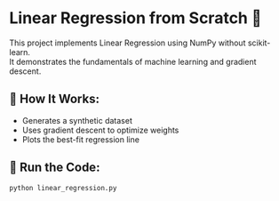 # Linear Regression from Scratch 🚀

This project implements Linear Regression using NumPy without scikit-learn.  
It demonstrates the fundamentals of machine learning and gradient descent.  

## 🔹 How It Works:
- Generates a synthetic dataset
- Uses gradient descent to optimize weights
- Plots the best-fit regression line

## 🔹 Run the Code:
```bash
python linear_regression.py
